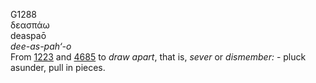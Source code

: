 G1288  
δεασπάω  
deaspaō  
*dee-as-pah‘-o*  
From [1223](g1223) and [4685](g4685) to *draw* *apart*, that is, *sever*
or *dismember:* - pluck asunder, pull in pieces.  

